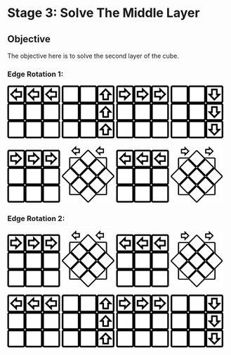 # Stage 3: Solve The Middle Layer

## Objective

The objective here is to solve the second layer of the cube.


### Edge Rotation 1:

![alt text][u]  ![alt text][r] ![alt text][ui] ![alt text][ri]

![alt text][ui]  ![alt text][fi] ![alt text][u] ![alt text][f]



### Edge Rotation 2:

![alt text][ui]  ![alt text][fi] ![alt text][u] ![alt text][f]

![alt text][u]  ![alt text][r] ![alt text][ui] ![alt text][ri]



[f]: img/f_120.png "F"
[fi]: img/fi_120.png "FI"
[u]: img/u_120.png "U"
[ui]: img/ui_120.png "UI"
[r]: img/r_120.png "R"
[ri]: img/ri_120.png "RI"
